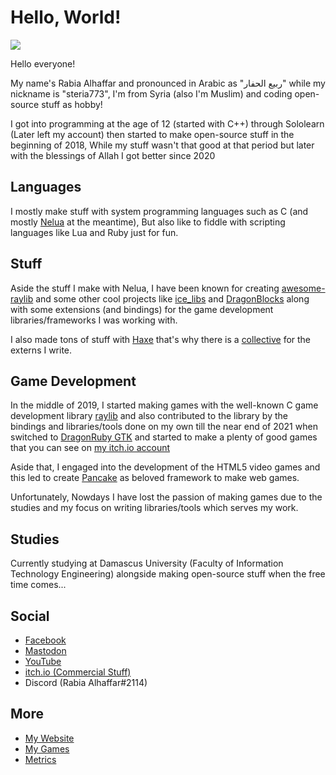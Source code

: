 # Hello, World!

![](https://komarev.com/ghpvc/?username=Rabios&color=blueviolet)

Hello everyone!

My name's Rabia Alhaffar and pronounced in Arabic as "ربيع الحفار" while my nickname is "steria773", I'm from Syria (also I'm Muslim) and coding open-source stuff as hobby!

I got into programming at the age of 12 (started with C++) through Sololearn (Later left my account) then started to make open-source stuff in the beginning of 2018, While my stuff wasn't that good at that period but later with the blessings of Allah I got better since 2020

## Languages

I mostly make stuff with system programming languages such as C (and mostly [Nelua](https://nelua.io) at the meantime), But also like to fiddle with scripting languages like Lua and Ruby just for fun.

## Stuff

Aside the stuff I make with Nelua, I have been known for creating [awesome-raylib](https://github.com/Rabios/awesome-raylib) and some other cool projects like [ice_libs](https://github.com/Rabios/ice_libs) and [DragonBlocks](https://github.com/Rabios/dragonblocks) along with some extensions (and bindings) for the game development libraries/frameworks I was working with.

I also made tons of stuff with [Haxe](https://haxe.io) that's why there is a [collective](https://github.com/Orange-hx) for the externs I write.

## Game Development

In the middle of 2019, I started making games with the well-known C game development library [raylib](https://www.raylib.com) and also contributed to the library by the bindings and libraries/tools done on my own till the near end of 2021 when switched to [DragonRuby GTK](https://dragonruby.org) and started to make a plenty of good games that you can see on [my itch.io account](https://rabios.itch.io)

Aside that, I engaged into the development of the HTML5 video games and this led to create [Pancake](https://github.com/Rabios/Pancake) as beloved framework to make web games.

Unfortunately, Nowdays I have lost the passion of making games due to the studies and my focus on writing libraries/tools which serves my work.

## Studies

Currently studying at Damascus University (Faculty of Information Technology Engineering) alongside making open-source stuff when the free time comes...

## Social

- [Facebook](https://www.facebook.com/rabia.alhaffar.9)
- [Mastodon](https://mastodon.gamedev.place/web/@steria773)
- [YouTube](https://www.youtube.com/channel/UCAyNQlH9PxhYpXHukRmM-dg)
- [itch.io (Commercial Stuff)](https://rabios.itch.io)
- Discord (Rabia Alhaffar#2114)

## More

- [My Website](https://rabios.github.io)
- [My Games](https://rabios.github.io/games.html)
- [Metrics](https://metrics.lecoq.io/about/Rabios)
